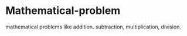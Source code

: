 # Mathematical-problem
mathematical problems like addition. subtraction, multiplication, division. 
